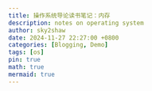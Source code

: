 ```yaml
---
title: 操作系统导论读书笔记：内存
description: notes on operating system
author: sky2shaw
date: 2024-11-27 22:27:00 +0800
categories: [Blogging, Demo]
tags: [os]
pin: true
math: true
mermaid: true
---
```



